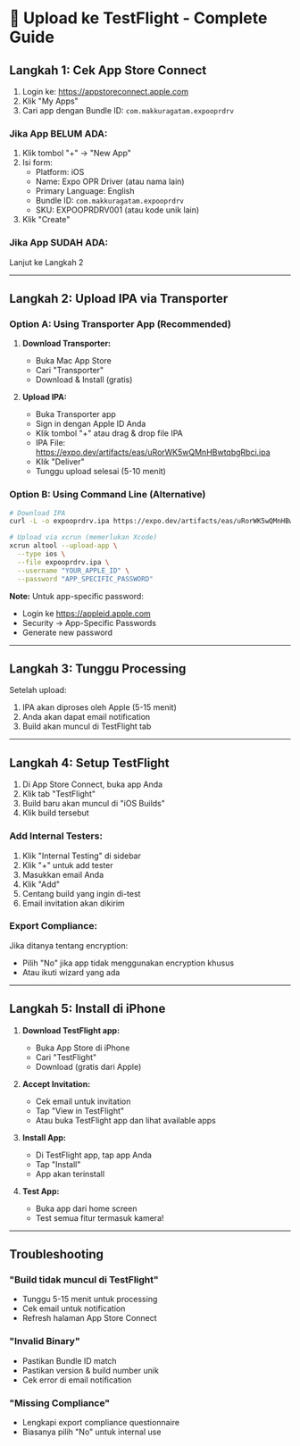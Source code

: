 # 📱 Upload ke TestFlight - Complete Guide

## Langkah 1: Cek App Store Connect

1. Login ke: https://appstoreconnect.apple.com
2. Klik "My Apps"
3. Cari app dengan Bundle ID: `com.makkuragatam.expooprdrv`

### Jika App BELUM ADA:
1. Klik tombol "+" → "New App"
2. Isi form:
   - Platform: iOS
   - Name: Expo OPR Driver (atau nama lain)
   - Primary Language: English
   - Bundle ID: `com.makkuragatam.expooprdrv`
   - SKU: EXPOOPRDRV001 (atau kode unik lain)
3. Klik "Create"

### Jika App SUDAH ADA:
Lanjut ke Langkah 2

---

## Langkah 2: Upload IPA via Transporter

### Option A: Using Transporter App (Recommended)

1. **Download Transporter:**
   - Buka Mac App Store
   - Cari "Transporter"
   - Download & Install (gratis)

2. **Upload IPA:**
   - Buka Transporter app
   - Sign in dengan Apple ID Anda
   - Klik tombol "+" atau drag & drop file IPA
   - IPA File: https://expo.dev/artifacts/eas/uRorWK5wQMnHBwtqbgRbci.ipa
   - Klik "Deliver"
   - Tunggu upload selesai (5-10 menit)

### Option B: Using Command Line (Alternative)

```bash
# Download IPA
curl -L -o expooprdrv.ipa https://expo.dev/artifacts/eas/uRorWK5wQMnHBwtqbgRbci.ipa

# Upload via xcrun (memerlukan Xcode)
xcrun altool --upload-app \
  --type ios \
  --file expooprdrv.ipa \
  --username "YOUR_APPLE_ID" \
  --password "APP_SPECIFIC_PASSWORD"
```

**Note:** Untuk app-specific password:
- Login ke https://appleid.apple.com
- Security → App-Specific Passwords
- Generate new password

---

## Langkah 3: Tunggu Processing

Setelah upload:
1. IPA akan diproses oleh Apple (5-15 menit)
2. Anda akan dapat email notification
3. Build akan muncul di TestFlight tab

---

## Langkah 4: Setup TestFlight

1. Di App Store Connect, buka app Anda
2. Klik tab "TestFlight"
3. Build baru akan muncul di "iOS Builds"
4. Klik build tersebut

### Add Internal Testers:
1. Klik "Internal Testing" di sidebar
2. Klik "+" untuk add tester
3. Masukkan email Anda
4. Klik "Add"
5. Centang build yang ingin di-test
6. Email invitation akan dikirim

### Export Compliance:
Jika ditanya tentang encryption:
- Pilih "No" jika app tidak menggunakan encryption khusus
- Atau ikuti wizard yang ada

---

## Langkah 5: Install di iPhone

1. **Download TestFlight app:**
   - Buka App Store di iPhone
   - Cari "TestFlight"
   - Download (gratis dari Apple)

2. **Accept Invitation:**
   - Cek email untuk invitation
   - Tap "View in TestFlight"
   - Atau buka TestFlight app dan lihat available apps

3. **Install App:**
   - Di TestFlight app, tap app Anda
   - Tap "Install"
   - App akan terinstall

4. **Test App:**
   - Buka app dari home screen
   - Test semua fitur termasuk kamera!

---

## Troubleshooting

### "Build tidak muncul di TestFlight"
- Tunggu 5-15 menit untuk processing
- Cek email untuk notification
- Refresh halaman App Store Connect

### "Invalid Binary"
- Pastikan Bundle ID match
- Pastikan version & build number unik
- Cek error di email notification

### "Missing Compliance"
- Lengkapi export compliance questionnaire
- Biasanya pilih "No" untuk internal use

